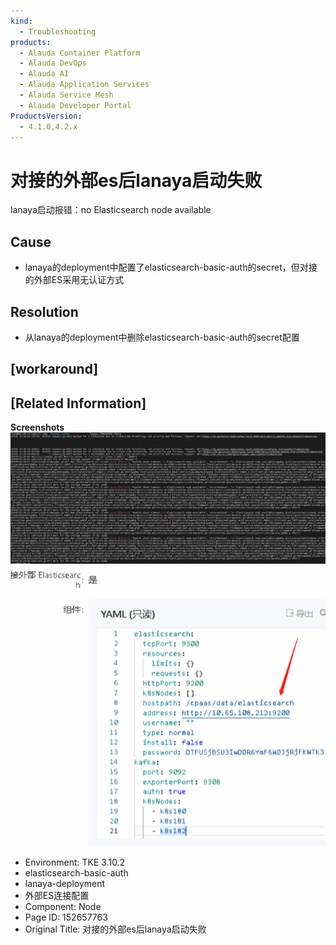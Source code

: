 ```yaml
---
kind:
  - Troubleshooting
products:
  - Alauda Container Platform
  - Alauda DevOps
  - Alauda AI
  - Alauda Application Services
  - Alauda Service Mesh
  - Alauda Developer Portal
ProductsVersion:
  - 4.1.0,4.2.x
---
```

<!-- A type of document that involves encountering a fault, diagnosing it, performing root cause analysis, and providing solutions. -->

# 对接的外部es后lanaya启动失败

lanaya启动报错：no Elasticsearch node available

## Cause
- lanaya的deployment中配置了elasticsearch-basic-auth的secret，但对接的外部ES采用无认证方式

## Resolution
- 从lanaya的deployment中删除elasticsearch-basic-auth的secret配置

## [workaround]

## [Related Information]
**Screenshots**
![](assets/dui-jie-de-wai-bu-eshou-lanayaqi-dong-shi-bai/image2023-7-18_17-33-8.png)
![](assets/dui-jie-de-wai-bu-eshou-lanayaqi-dong-shi-bai/image2023-7-18_17-35-1.png)
- Environment: TKE 3.10.2
- elasticsearch-basic-auth
- lanaya-deployment
- 外部ES连接配置
- Component: Node
- Page ID: 152657763
- Original Title: 对接的外部es后lanaya启动失败
